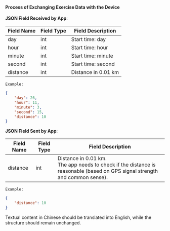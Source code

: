 #### Process of Exchanging Exercise Data with the Device


**JSON Field Received by App**:

| Field Name | Field Type | Field Description       |
| ---------- | ---------- | ---------------------- |
| day        | int        | Start time: day        |
| hour       | int        | Start time: hour       |
| minute     | int        | Start time: minute     |
| second     | int        | Start time: second     |
| distance   | int        | Distance in 0.01 km    |

`Example:`

```json
{
    "day": 26,
    "hour": 11,
    "minute": 3,
    "second": 15,
    "distance": 10
}
```

**JSON Field Sent by App**:

| Field Name | Field Type | Field Description                                                                                      |
| ---------- | ---------- | ----------------------------------------------------------------------------------------------------- |
| distance   | int        | Distance in 0.01 km.<br />The app needs to check if the distance is reasonable (based on GPS signal strength and common sense). |

`Example:`

```json
{
    "distance": 10
}
```

Textual content in Chinese should be translated into English, while the structure should remain unchanged.